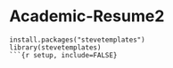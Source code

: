 # Academic-Resume2

```{r setup, include=FALSE}
install.packages("stevetemplates")
library(stevetemplates)
```{r setup, include=FALSE}
